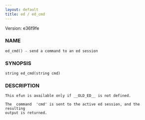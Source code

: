 ```yaml
---
layout: default
title: ed / ed_cmd
---
```


Version: e36f9fe




### NAME
    ed_cmd() - send a command to an ed session


### SYNOPSIS
    string ed_cmd(string cmd)


### DESCRIPTION
    This efun is available only if __OLD_ED__ is not defined.

    The  command  'cmd' is sent to the active ed session, and the resulting
    output is returned.



